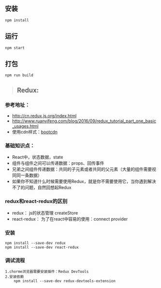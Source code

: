 ## 安装
```
npm install
```

## 运行
```
npm start
```

## 打包
```
npm run build
```





> ## Redux:

### 参考地址：
- http://cn.redux.js.org/index.html
- http://www.ruanyifeng.com/blog/2016/09/redux_tutorial_part_one_basic_usages.html
- 使用cdn样式：[bootcdn](https://www.bootcdn.cn/)

### 基础知识点：
- React中，状态数据，state
- 组件与组件之间可以传递数据：props、回传事件
- 兄弟之间组件传递数据：共同的子元素或者共同的父元素（大量的组件需要视同同一条数据）
- 如果你不知道什么时候需要使用Redux，就是你不需要使用它，当你遇到解决不了的问题，自然回想起Redux

### redux和react-redux的区别
- redux：
    js的状态管理 createStore
- react-redux：
    为了在react中容易的使用：connect provider

### 安装
    npm install --save-dev redux
    npm install --save-dev react-redux

### 调试流程
    1.chorme浏览器需要安装插件：Redux DevTools
    2.安装依赖
        npm install --save-dev redux-devtools-extension